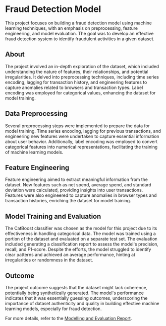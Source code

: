 # Fraud Detection Model

This project focuses on building a fraud detection model using machine learning techniques, with an emphasis on preprocessing, feature engineering, and model evaluation. The goal was to develop an effective fraud detection system to identify fraudulent activities in a given dataset.

## About

The project involved an in-depth exploration of the dataset, which included understanding the nature of features, their relationships, and potential irregularities. It delved into preprocessing techniques, including time series encoding, lagging for transaction history, and engineering features to capture anomalies related to browsers and transaction types. Label encoding was employed for categorical values, enhancing the dataset for model training.

## Data Preprocessing

Several preprocessing steps were implemented to prepare the data for model training. Time series encoding, lagging for previous transactions, and engineering new features were undertaken to capture essential information about user behavior. Additionally, label encoding was employed to convert categorical features into numerical representations, facilitating the training of machine learning models.

## Feature Engineering

Feature engineering aimed to extract meaningful information from the dataset. New features such as net spend, average spend, and standard deviation were calculated, providing insights into user transactions. Features were also engineered to capture anomalies in browser types and transaction histories, enriching the dataset for model training.

## Model Training and Evaluation

The CatBoost classifier was chosen as the model for this project due to its effectiveness in handling categorical data. The model was trained using a portion of the dataset and evaluated on a separate test set. The evaluation included generating a classification report to assess the model's precision, recall, and F1-score. Despite the efforts, the model struggled to identify clear patterns and achieved an average performance, hinting at irregularities or randomness in the dataset.

## Outcome

The project outcome suggests that the dataset might lack coherence, potentially being synthetically generated. The model's performance indicates that it was essentially guessing outcomes, underscoring the importance of dataset authenticity and quality in building effective machine learning models, especially for fraud detection.

For more details, refer to the [Modelling and Evaluation Report](./Modelling_Evaluation_Report.md).


